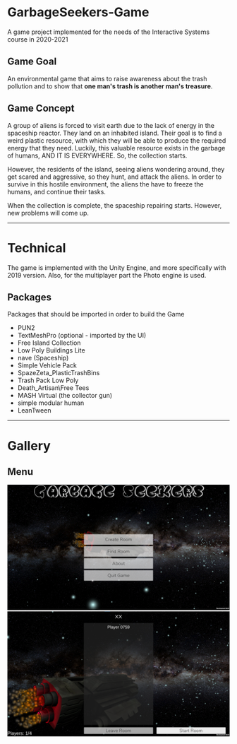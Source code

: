 # GarbageSeekers-Game

A game project implemented for the needs of the Interactive Systems course in 2020-2021

## Game Goal

An environmental game that aims to raise awareness about the trash pollution and to show that **one man's trash is another man's treasure**.

## Game Concept

A group of aliens is forced to visit earth due to the lack of energy in the spaceship reactor. They land on an inhabited island. Their goal is to find a weird plastic resource, with which they will be able to produce the required energy that they need. Luckily, this valuable resource exists in the garbage of humans, AND IT IS EVERYWHERE. So, the collection starts.

However, the residents of the island, seeing aliens wondering around, they get scared and aggressive, so they hunt, and attack the aliens. In order to survive in this hostile environment, the aliens the have to freeze the humans, and continue their tasks.

When the collection is complete, the spaceship repairing starts. However, new problems will come up.

---

# Technical

The game is implemented with the Unity Engine, and more specifically with 2019 version. Also, for the multiplayer part the Photo engine is used. 

## Packages

Packages that should be imported in order to build the Game

- PUN2
- TextMeshPro (optional - imported by the UI)
- Free Island Collection
- Low Poly Buildings Lite
- nave (Spaceship)
- Simple Vehicle Pack
- SpazeZeta_PlasticTrashBins
- Trash Pack Low Poly
- Death_Artisan\Free Tees
- MASH Virtual (the collector gun)
- simple modular human
- LeanTween

---

# Gallery

## Menu

![menu image](Gallery/menu0.png)  ![menu image2](Gallery/menu.png)
